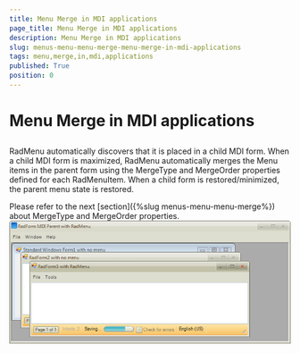 ```yaml
---
title: Menu Merge in MDI applications
page_title: Menu Merge in MDI applications
description: Menu Merge in MDI applications
slug: menus-menu-menu-merge-menu-merge-in-mdi-applications
tags: menu,merge,in,mdi,applications
published: True
position: 0
---
```


# Menu Merge in MDI applications



## 

RadMenu automatically discovers that it is placed in a child MDI form. When a child MDI form is maximized, RadMenu automatically merges the Menu items in the parent form using the MergeType and MergeOrder properties defined for each RadMenuItem. When a child form is restored/minimized, the parent menu state is restored.

Please refer to the next [section]({%slug menus-menu-menu-merge%}) about MergeType and MergeOrder properties.![menus-menu-menu-merge-menu-merge-in-mdi-applications 001](images/menus-menu-menu-merge-menu-merge-in-mdi-applications001.png)
